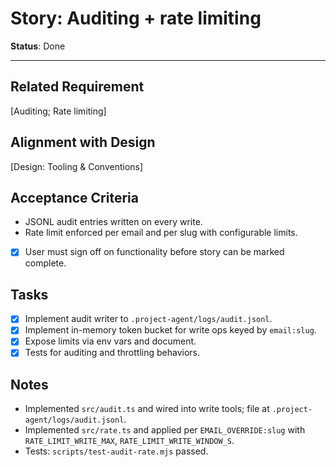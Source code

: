 # Story: Auditing + rate limiting

**Status**: Done

---

## Related Requirement

[Auditing; Rate limiting]

## Alignment with Design

[Design: Tooling & Conventions]

## Acceptance Criteria

- JSONL audit entries written on every write.
- Rate limit enforced per email and per slug with configurable limits.
- [x] User must sign off on functionality before story can be marked complete.

## Tasks

- [x] Implement audit writer to `.project-agent/logs/audit.jsonl`.
- [x] Implement in-memory token bucket for write ops keyed by `email:slug`.
- [x] Expose limits via env vars and document.
- [x] Tests for auditing and throttling behaviors.

## Notes

- Implemented `src/audit.ts` and wired into write tools; file at `.project-agent/logs/audit.jsonl`.
- Implemented `src/rate.ts` and applied per `EMAIL_OVERRIDE:slug` with `RATE_LIMIT_WRITE_MAX`, `RATE_LIMIT_WRITE_WINDOW_S`.
- Tests: `scripts/test-audit-rate.mjs` passed.
